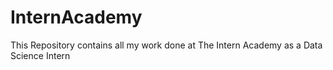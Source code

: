 # InternAcademy
This Repository contains all my work done at The Intern Academy as a Data Science Intern
